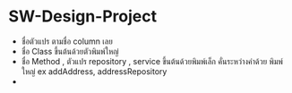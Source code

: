 # SW-Design-Project

- ชื่อตัวแปร ตามชื่อ column เลย 
- ชื่อ Class ขึ้นต้นด้วยตัวพิมพ์ใหญ่
- ชื่อ Method , ตัวแปร repository , service ขึ้นต้นด้วยพิมพ์เล็ก คั่นระหว่างคำด้วย พิมพ์ใหญ่ ex addAddress, addressRepository
- 
